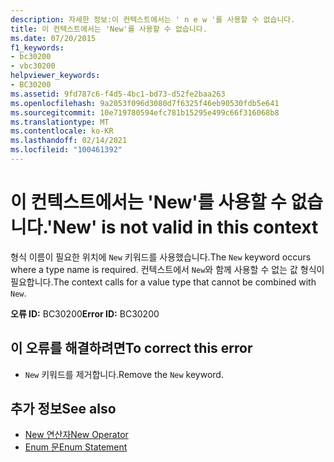 ```yaml
---
description: 자세한 정보:이 컨텍스트에서는 ' n e w '를 사용할 수 없습니다.
title: 이 컨텍스트에서는 'New'를 사용할 수 없습니다.
ms.date: 07/20/2015
f1_keywords:
- bc30200
- vbc30200
helpviewer_keywords:
- BC30200
ms.assetid: 9fd787c6-f4d5-4bc1-bd73-d52fe2baa263
ms.openlocfilehash: 9a2053f096d3080d7f6325f46eb90530fdb5e641
ms.sourcegitcommit: 10e719780594efc781b15295e499c66f316068b8
ms.translationtype: MT
ms.contentlocale: ko-KR
ms.lasthandoff: 02/14/2021
ms.locfileid: "100461392"
---
```

# <a name="new-is-not-valid-in-this-context"></a><span data-ttu-id="2effe-103">이 컨텍스트에서는 'New'를 사용할 수 없습니다.</span><span class="sxs-lookup"><span data-stu-id="2effe-103">'New' is not valid in this context</span></span>

<span data-ttu-id="2effe-104">형식 이름이 필요한 위치에 `New` 키워드를 사용했습니다.</span><span class="sxs-lookup"><span data-stu-id="2effe-104">The `New` keyword occurs where a type name is required.</span></span> <span data-ttu-id="2effe-105">컨텍스트에서 `New`와 함께 사용할 수 없는 값 형식이 필요합니다.</span><span class="sxs-lookup"><span data-stu-id="2effe-105">The context calls for a value type that cannot be combined with `New`.</span></span>  
  
 <span data-ttu-id="2effe-106">**오류 ID:** BC30200</span><span class="sxs-lookup"><span data-stu-id="2effe-106">**Error ID:** BC30200</span></span>  
  
## <a name="to-correct-this-error"></a><span data-ttu-id="2effe-107">이 오류를 해결하려면</span><span class="sxs-lookup"><span data-stu-id="2effe-107">To correct this error</span></span>  
  
- <span data-ttu-id="2effe-108">`New` 키워드를 제거합니다.</span><span class="sxs-lookup"><span data-stu-id="2effe-108">Remove the `New` keyword.</span></span>  
  
## <a name="see-also"></a><span data-ttu-id="2effe-109">추가 정보</span><span class="sxs-lookup"><span data-stu-id="2effe-109">See also</span></span>

- [<span data-ttu-id="2effe-110">New 연산자</span><span class="sxs-lookup"><span data-stu-id="2effe-110">New Operator</span></span>](../language-reference/operators/new-operator.md)
- [<span data-ttu-id="2effe-111">Enum 문</span><span class="sxs-lookup"><span data-stu-id="2effe-111">Enum Statement</span></span>](../language-reference/statements/enum-statement.md)

